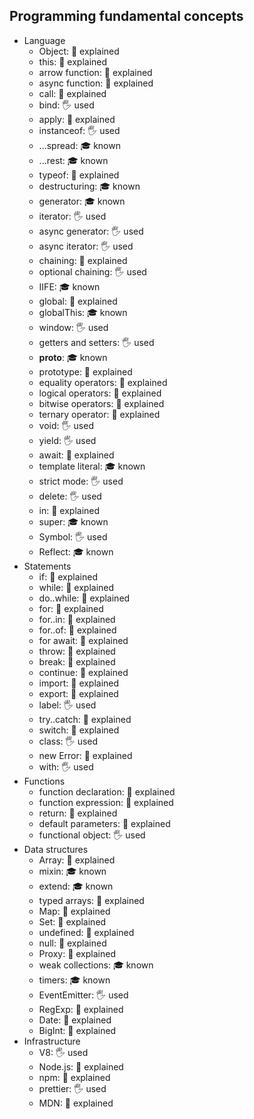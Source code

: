 ## Programming fundamental concepts

- Language
  - Object: 🙋 explained
  - this: 🙋 explained
  - arrow function: 🙋 explained
  - async function: 🙋 explained
  - call: 🙋 explained
  - bind: 🖐️ used
  - apply: 🙋 explained
  - instanceof: 🖐️ used
  - ...spread: 🎓 known
  - ...rest: 🎓 known
  - typeof: 🙋 explained
  - destructuring: 🎓 known
  - generator: 🎓 known
  - iterator: 🖐️ used
  - async generator: 🖐️ used
  - async iterator: 🖐️ used
  - chaining: 🙋 explained
  - optional chaining: 🖐️ used
  - IIFE: 🎓 known
  - global: 🙋 explained
  - globalThis: 🎓 known
  - window: 🖐️ used
  - getters and setters: 🖐️ used
  - __proto__: 🎓 known
  - prototype: 🙋 explained
  - equality operators: 🙋 explained
  - logical operators: 🙋 explained
  - bitwise operators: 🙋 explained
  - ternary operator: 🙋 explained
  - void: 🖐️ used
  - yield: 🖐️ used
  - await: 🙋 explained
  - template literal: 🎓 known
  - strict mode: 🖐️ used
  - delete: 🖐️ used
  - in: 🙋 explained
  - super: 🎓 known
  - Symbol: 🖐️ used
  - Reflect: 🎓 known
- Statements
  - if: 🙋 explained
  - while: 🙋 explained
  - do..while: 🙋 explained
  - for: 🙋 explained
  - for..in: 🙋 explained
  - for..of: 🙋 explained
  - for await: 🙋 explained
  - throw: 🙋 explained
  - break: 🙋 explained
  - continue: 🙋 explained
  - import: 🙋 explained
  - export: 🙋 explained
  - label: 🖐️ used
  - try..catch: 🙋 explained
  - switch: 🙋 explained
  - class: 🖐️ used
  - new Error: 🙋 explained
  - with: 🖐️ used
- Functions
  - function declaration: 🙋 explained
  - function expression: 🙋 explained
  - return: 🙋 explained
  - default parameters: 🙋 explained
  - functional object: 🖐️ used
- Data structures
  - Array: 🙋 explained
  - mixin: 🎓 known
  - extend: 🎓 known
  - typed arrays: 🙋 explained
  - Map: 🙋 explained
  - Set: 🙋 explained
  - undefined: 🙋 explained
  - null: 🙋 explained
  - Proxy: 🙋 explained
  - weak collections: 🎓 known
  - timers: 🎓 known
  - EventEmitter: 🖐️ used
  - RegExp: 🙋 explained
  - Date: 🙋 explained
  - BigInt: 🙋 explained
- Infrastructure
  - V8: 🖐️ used
  - Node.js: 🙋 explained
  - npm: 🙋 explained
  - prettier: 🖐️ used
  - MDN: 🙋 explained
